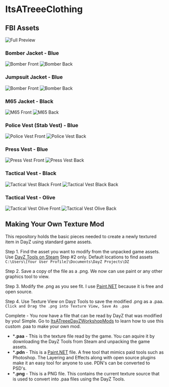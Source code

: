 # ItsATreeeClothing

## FBI Assets

![Full Preview](./src/dayz_tools/fbi_images/preview_image.png)

### Bomber Jacket - Blue

![Bomber Front](./src/dayz_tools/fbi_images/bomberjacket_blue_co_front_preview.png)
![Bomber Back](./src/dayz_tools/fbi_images/bomberjacket_blue_co_back_preview.png)

### Jumpsuit Jacket - Blue

![Bomber Front](./src/dayz_tools/fbi_images/jumpsuit_blue_co_front_preview.png)
![Bomber Back](./src/dayz_tools/fbi_images/jumpsuit_blue_co_back_preview.png)

### M65 Jacket - Black

![M65 Front](./src/dayz_tools/fbi_images/m65_jacket_black_co_front_preview.png)
![M65 Back](./src/dayz_tools/fbi_images/m65_jacket_black_co_back_preview.png)

### Police Vest (Stab Vest) - Blue

![Police Vest Front](./src/dayz_tools/fbi_images/policevest_front_preview.png)
![Police Vest Back](./src/dayz_tools/fbi_images/policevest_back_preview.png)

### Press Vest - Blue

![Press Vest Front](./src/dayz_tools/fbi_images/pressvest_front_preview.png)
![Press Vest Back](./src/dayz_tools/fbi_images/pressvest_back_preview.png)

### Tactical Vest - Black

![Tactical Vest Black Front](./src/dayz_tools/fbi_images/tacticalvest2_black_front_preview.png)
![Tactical Vest Black Back](./src/dayz_tools/fbi_images/tacticalvest2_black_back_preview.png)

### Tactical Vest - Olive

![Tactical Vest Olive Front](./src/dayz_tools/fbi_images/tacticalvest2_olive_front_preview.png)
![Tactical Vest Olive Back](./src/dayz_tools/fbi_images/tacticalvest2_olive_back_preview.png)

## Making Your Own Texture Mod

This repository holds the basic pieces needed to create a newly textured item in DayZ using standard game assets. 

Step 1. Find the asset you want to modify from the unpacked game assets. Use [DayZ Tools on Steam](https://community.bistudio.com/wiki/DayZ:Modding_Basics#Setup) Step #2 only. Default locations to find assets `C:\Users\[Your User Profile]\Documents\DayZ Projects\DZ`

Step 2. Save a copy of the file as a .png. We now can use paint or any other graphics tool to view.

Step 3. Modify the .png as you see fit. I use [Paint.NET](https://www.getpaint.net/) because it is free and open source.

Step 4. Use Texture View on Dayz Tools to save the modified .png as a .paa. `Click and Drag the .png into Texture View, Save As .paa`

Complete - You now have a file that can be read by DayZ that was modified by you! Simple. Go to [ItsATreeeDayZWorkshopMods](https://github.com/Treee/ItsATreeeDayZWorkshopMods) to learn how to use this custom .paa to make your own mod.

- ***.paa** - This is the texture file read by the game. You can aquire it by downloading the DayZ Tools from Steam and unpacking the game assets.
- ***.pdn** - This is a [Paint.NET](https://www.getpaint.net/) file. A free tool that mimics paid tools such as Photoshop. The Layering and Effects along with open source plugins make it an easy tool for anyone to use. PDN's can be converted to PSD's.
- ***.png** - This is a PNG file. This contains the current texture source that is used to convert into .paa files using the DayZ Tools.